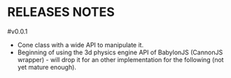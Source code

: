 RELEASES NOTES
==============

#v0.0.1

* Cone class with a wide API to manipulate it.
* Beginning of using the 3d physics engine API of BabylonJS (CannonJS wrapper) - will drop it for an other implementation for the following (not yet mature enough).
